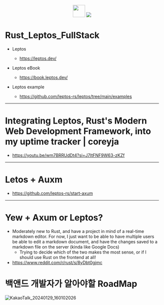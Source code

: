<p align="center">
  <img width=40px src="![Rust](https://user-images.githubusercontent.com/67513038/213436632-820a1675-98d9-4626-979d-be63c60cdcb7.png)"/>
  <img src="https://github.com/user-attachments/assets/4a2a5554-098a-41d4-8c53-68e3c0ebe408" />
</p>

# Rust_Leptos_FullStack
- Leptos
  - https://leptos.dev/

- Leptos eBook
  - https://book.leptos.dev/

- Leptos example
  - https://github.com/leptos-rs/leptos/tree/main/examples

<hr>

# Integrating Leptos, Rust's Modern Web Development Framework, into my uptime tracker | coreyja

- https://youtu.be/wm7BRRUdDt4?si=J7ItFNF9W63-zKZf

<hr>

# Letos + Auxm
- https://github.com/leptos-rs/start-axum

<hr>

# Yew + Axum or Leptos?
- Moderately new to Rust, and have a project in mind of a real-time markdown editor. For now, I just want to be able to have multiple users be able to edit a markdown document, and have the changes saved to a markdown file on the server (kinda like Google Docs)
  - Trying to decide which of the two makes the most sense, or if I should use Rust on the frontend at all!
- https://www.reddit.com/r/rust/s/8yDbt0gjmc

# 백앤드 개발자가 알아야할 RoadMap

![KakaoTalk_20240129_160102026](https://github.com/YoungHaKim7/Cpp_Training/assets/67513038/8473d4f1-1428-4b6f-b32d-ca926d4d80e9)

